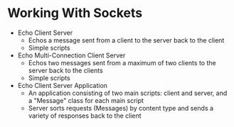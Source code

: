 # Working With Sockets
* Echo Client Server
    * Echos a message sent from a client to the server back to the client
    * Simple scripts
* Echo Multi-Connection Client Server
    * Echos two messages sent from a maximum of two clients to the server back to the clients
    * Simple scripts
* Echo Client Server Application
    * An application consisting of two main scripts: client and server, and a "Message" class for each main script
    * Server sorts requests (Messages) by content type and sends a variety of responses back to the client

